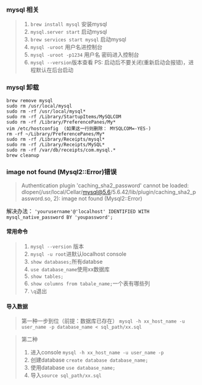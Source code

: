 ### mysql 相关
>1. `brew install mysql` 安装mysql
>2. `mysql.server start` 启动mysql
>3. `brew services start mysql` 启动mysql
>4. `mysql -uroot` 用户名进控制台
>5. `mysql -uroot -p1234` 用户名 密码进入控制台
>6. `mysql --version`版本查看
>PS: 启动后不要关闭(重新启动会报错)，进程默认在后台启动

### mysql 卸载
```
brew remove mysql
sudo rm /usr/local/mysql
sudo rm -rf /usr/local/mysql*
sudo rm -rf /Library/StartupItems/MySQLCOM
sudo rm -rf /Library/PreferencePanes/My*
vim /etc/hostconfig  (如果这一行则删除： MYSQLCOM=-YES-)
rm -rf ~/Library/PreferencePanes/My*
sudo rm -rf /Library/Receipts/mysql*
sudo rm -rf /Library/Receipts/MySQL*
sudo rm -rf /var/db/receipts/com.mysql.*
brew cleanup
```

### image not found (Mysql2::Error)错误
>Authentication plugin 'caching_sha2_password' cannot be loaded: dlopen(/usr/local/Cellar/mysql@5.6/5.6.42/lib/plugin/caching_sha2_password.so, 2): image not found (Mysql2::Error)

解决办法：
`'yourusername'@'localhost' IDENTIFIED WITH mysql_native_password BY 'youpassword';`


#### 常用命令
>1. `mysql --version` 版本
>2. `mysql -u root`进默认localhost console
>3. `show databases;`所有databse
>4. `use database_name`使用xx数据库
>5. `show tables;`
>6. `show columns from tabale_name;`一个表有哪些列
>7. `\q`退出

#### 导入数据
> 第一种一步到位（前提：数据库已存在）
> `mysql -h xx_host_name -u user_name -p database_name < sql_path/xx.sql`

> 第二种
>1. 进入console `mysql -h xx_host_name -u user_name -p`
>2. 创建database `create database database_name;`
>3. 使用database `use database_name;`
>4. 导入`source sql_path/xx.sql`



